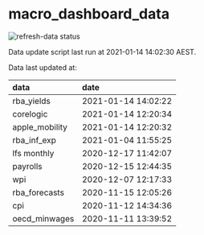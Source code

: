 
<!-- README.md is generated from README.Rmd. Please edit that file -->

# macro\_dashboard\_data

<!-- badges: start -->

![refresh-data
status](https://github.com/MattCowgill/macro_dashboard_data/workflows/refresh-data/badge.svg)

<!-- badges: end -->

Data update script last run at 2021-01-14 14:02:30 AEST.

Data last updated at:

| data            | date                |
| :-------------- | :------------------ |
| rba\_yields     | 2021-01-14 14:02:22 |
| corelogic       | 2021-01-14 12:20:34 |
| apple\_mobility | 2021-01-14 12:20:32 |
| rba\_inf\_exp   | 2021-01-04 11:55:25 |
| lfs monthly     | 2020-12-17 11:42:07 |
| payrolls        | 2020-12-15 12:44:35 |
| wpi             | 2020-12-07 12:17:33 |
| rba\_forecasts  | 2020-11-15 12:05:26 |
| cpi             | 2020-11-12 14:34:36 |
| oecd\_minwages  | 2020-11-11 13:39:52 |
